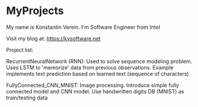 # MyProjects

My name is Konstantin Verein. I'm Software Engineer from Intel

Visit my blog at: https://kvsoftware.net

Project list:

RecurrentNeuralNetwork (RNN):
Used to solve sequence modeling problem. Uses LSTM to 'memorize' data from previous observations.
Example implements text prediction based on learned text (sequence of characters)
                        
FullyConnected_CNN_MNIST: Image processing. Introduce simple fully connected model and CNN model. Use handwritten digits DB (MNIST) as train/testing data
